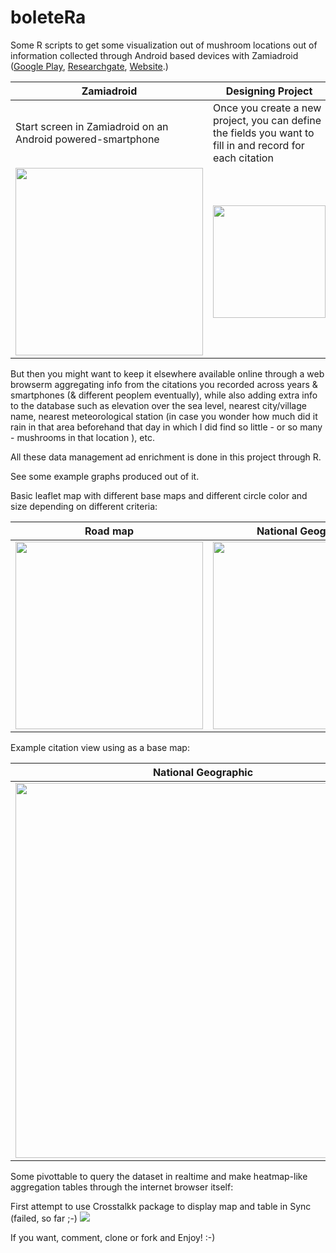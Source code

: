 # boleteRa
Some R scripts to get some visualization out of mushroom locations out of information collected through Android based devices with Zamiadroid ([Google Play](https://play.google.com/store/apps/details?id=uni.projecte&hl=ca), [Researchgate](https://www.researchgate.net/publication/262638211_ZAMIADROID_Captura_de_datos_biologicos_en_el_campo_con_dispositivos_moviles), [Website](http://biodiver.bio.ub.es/zamiaDroid/).)

Zamiadroid | Designing Project | Taking data | Viewing data
--- | --- | --- | --- 
Start screen in Zamiadroid on an Android powered-smartphone | Once you create a new project, you can define the fields you want to fill in and record for each citation | You can take as many geolocated citations (with picture/s)  as you wish | You can view your geolocated citations there from the smartphone itself
<img src=http://seeds4c.org/display564 width=300> | <img src=http://seeds4c.org/display567 width=180> | <img src=http://seeds4c.org/display563 width=250> | <img src=http://seeds4c.org/display569 width=250>

But then you might want to keep it elsewhere available online through a web browserm aggregating info from the citations you recorded across years & smartphones (& different peoplem eventually), while also adding extra info to the database such as elevation over the sea level, nearest city/village name, nearest meteorological station (in case you wonder how much did it rain in that area beforehand that day in which I did find so little - or so many - mushrooms in that location ), etc. 

All these data management ad enrichment is done in this project through R.

See some example graphs produced out of it.

Basic leaflet map with different base maps and different circle color and size depending on different criteria:

Road map | National Geographic | Satellite
--- | --- | ---
<img src=http://seeds4c.org/display576 width=300> | <img src=http://seeds4c.org/display575 width=300> | <img src=http://seeds4c.org/display577 width=300>

Example citation view using as a base map:

National Geographic | Satellite
--- | ---
<img src=http://seeds4c.org/display573 width=600> | <img src=http://seeds4c.org/display574 width=600> 

Some pivottable to query the dataset in realtime and make heatmap-like aggregation tables through the internet browser itself:


First attempt to use Crosstalkk package to display map and table in Sync (failed, so far ;-) 
<img src=http://seeds4c.org/display522>

If you want, comment, clone or fork and Enjoy! :-)
